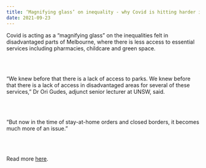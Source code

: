 ```yaml
---
title: ‘Magnifying glass’ on inequality - why Covid is hitting harder in Melbourne’s disadvantaged areas
date: 2021-09-23
---
```


<p>Covid is acting as a “magnifying glass” on the inequalities felt in disadvantaged parts of Melbourne, where there is less access to essential services including pharmacies, childcare and green space.</p><br><br>

<p>“We knew before that there is a lack of access to parks. We knew before that there is a lack of access in disadvantaged areas for several of these services,” Dr Ori Gudes, adjunct senior lecturer at UNSW, said.</p><br><br>

<p>“But now in the time of stay-at-home orders and closed borders, it becomes much more of an issue.”</p><br><br>

<p>Read more <a href="https://www.theguardian.com/news/datablog/2021/sep/24/magnifying-glass-on-inequality-why-covid-is-hitting-harder-in-melbournes-disadvantaged-areas">here</a>.</p>